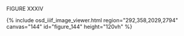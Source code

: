 FIGURE XXXIV 

{% include osd_iiif_image_viewer.html region="292,358,2029,2794" canvas="144" id="figure_144" height="120vh" %}

